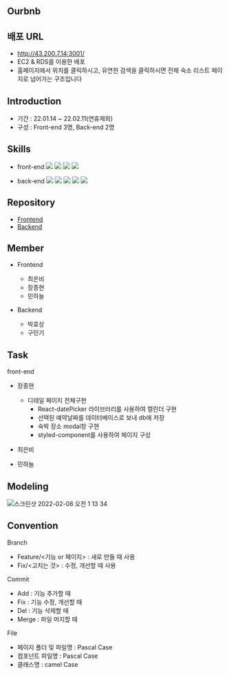 ## Ourbnb

## 배포 URL 
- http://43.200.7.14:3001/
- EC2 & RDS를 이용한 배포 
- 홈페이지에서 위치를 클릭하시고, 유연한 검색을 클릭하시면 전체 숙소 리스트 페이지로 넘어가는 구조입니다

## Introduction

- 기간 : 22.01.14 ~ 22.02.11(연휴제외)
- 구성 : Front-end 3명, Back-end 2명

## Skills

- front-end
  <img src="https://img.shields.io/badge/Javascript-yellow?style=for-the-badge&logo=Javascript&logoColor=white">
  <img src="https://img.shields.io/badge/React-61DAFB?style=for-the-badge&logo=React&logoColor=white">
  <img src="https://img.shields.io/badge/html5-E34F26?style=for-the-badge&logo=html5&logoColor=white">
  <img src="https://img.shields.io/badge/styled-components-DB7093?style=for-the-badge&logo=styled-components&logoColor=white">

- back-end
  <img src="https://img.shields.io/badge/Node.js-339933?style=for-the-badge&logo=Node.js&logoColor=white">
  <img src="https://img.shields.io/badge/Nodemon-76D04B?style=for-the-badge&logo=Nodemon&logoColor=white">
  <img src="https://img.shields.io/badge/Prisma-2D3748?style=for-the-badge&logo=Prisma&logoColor=white">
  <img src="https://img.shields.io/badge/Express-000000?style=for-the-badge&logo=Express&logoColor=white">
  <img src="https://img.shields.io/badge/Mysql-4479A1?style=for-the-badge&logo=Mysql&logoColor=white">

## Repository

- [Frontend](https://github.com/pd0203/ourBnb-frontend)
- [Backend](https://github.com/pd0203/ourBnb-backend)

## Member

- Frontend

  - 최은비
  - 장종현
  - 민하늘

- Backend
  - 박효상
  - 구민기

## Task

front-end

- 장종현

  - 디테일 페이지 전체구현
    - React-datePicker 라이브러리를 사용하여 캘린더 구현
    - 선택된 예약날짜를 데이터베이스로 보내 db에 저장
    - 숙박 장소 modal창 구현
    - styled-component를 사용하여 페이지 구성

- 최은비
- 민하늘

## Modeling

![스크린샷 2022-02-08 오전 1 13 34](https://user-images.githubusercontent.com/70682567/152827078-4d136f7d-5e38-48b1-90b4-95824b682d28.png)

## Convention

Branch

- Feature/<기능 or 페이지> : 새로 만들 때 사용
- Fix/<고치는 것> : 수정, 개선할 때 사용

Commit

- Add : 기능 추가할 때
- Fix : 기능 수정, 개선할 때
- Del : 기능 삭제할 때
- Merge : 파일 머지할 때

File

- 페이지 폴더 및 파일명 : Pascal Case
- 컴포넌트 파일명 : Pascal Case
- 클래스명 : camel Case
